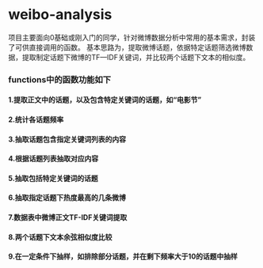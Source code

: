 # weibo-analysis
项目主要面向0基础或刚入门的同学，针对微博数据分析中常用的基本需求，封装了可供直接调用的函数。
基本思路为，提取微博话题，依据特定话题筛选微博数据，提取制定话题下微博的TF—IDF关键词，并比较两个话题下文本的相似度。

### functions中的函数功能如下
#### 1.提取正文中的话题，以及包含特定关键词的话题，如“电影节”
#### 2.统计各话题频率
#### 3.抽取话题包含指定关键词列表的内容
#### 4.根据话题列表抽取对应内容
#### 5.抽取包括特定关键词的话题
#### 6.抽取指定话题下热度最高的几条微博
#### 7.数据表中微博正文TF-IDF关键词提取
#### 8.两个话题下文本余弦相似度比较
#### 9.在一定条件下抽样，如排除部分话题，并在剩下频率大于10的话题中抽样
